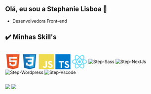 ## Olá, eu sou a Stephanie Lisboa 👋

-  Desenvolvedora Front-end

## ✔️ Minhas Skill's
<div style="display: inline_block"><br>
  <img align="center" alt="Step-HTML" height="50" width="50" src="https://raw.githubusercontent.com/devicons/devicon/master/icons/html5/html5-original.svg">
  <img align="center" alt="Step-CSS" height="50" width="50" src="https://raw.githubusercontent.com/devicons/devicon/master/icons/css3/css3-original.svg">
  <img align="center" alt="Step-Js" height="50" width="50" src="https://raw.githubusercontent.com/devicons/devicon/master/icons/javascript/javascript-plain.svg">
  <img align="center" alt="Step-Ts" height="50" width="50" src="https://raw.githubusercontent.com/devicons/devicon/master/icons/typescript/typescript-plain.svg">
  <img align="center" alt="Step-React" height="50" width="50" src="https://raw.githubusercontent.com/devicons/devicon/master/icons/react/react-original.svg">
  <img align="center" alt="Step-Sass" height="50" width="50" src="https://cdn.jsdelivr.net/gh/devicons/devicon/icons/sass/sass-original.svg" />  
  <img align="center" alt="Step-NextJs" height="50" width="50" src="https://user-images.githubusercontent.com/108142878/205120742-32e7c623-b2c8-4acc-887b-6dd06c7ffd82.png"/>
  <img align="center" alt="Step-Wordpress" height="50" width="50" src="https://cdn.jsdelivr.net/gh/devicons/devicon@latest/icons/wordpress/wordpress-original.svg" />
  <img align="center" alt="Step-Vscode" height="50" width="50" src="https://user-images.githubusercontent.com/108142878/188039955-d02f0029-b2d6-4101-85d3-25a28baae374.png" />
  
   
          
  

</div>
  
  ##
 
<div> 

  <a href="https://instagram.com/tekastephanie" target="_blank"><img src="https://img.shields.io/badge/-Instagram-%23E4405F?style=for-the-badge&logo=instagram&logoColor=white" target="_blank"></a>
 	 <a href="https://www.linkedin.com/in/stephanie-lisboa-raab-57996166" target="_blank"><img src="https://img.shields.io/badge/-LinkedIn-%230077B5?style=for-the-badge&logo=linkedin&logoColor=white" target="_blank"></a> 
  
</div>
